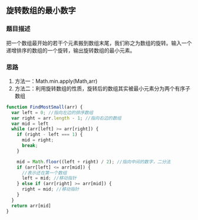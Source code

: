 ## 旋转数组的最小数字

### 题目描述

把一个数组最开始的若干个元素搬到数组末尾，我们称之为数组的旋转。输入一个递增排序的数组的一个旋转，输出旋转数组的最小元素。

### 思路

1. 方法一：Math.min.apply(Math,arr)
2. 方法二：利用旋转数组的性质，旋转后的数组其实被最小元素分为两个有序子数组
```javascript
function FindMostSmall(arr) {
  var left = 0; //指向左边的排序数组
  var right = arr.length - 1; //指向右边的数组
  var mid = left
  while (arr[left] >= arr[right]) {
    if (right - left === 1) {
      mid = right;
      break;
    }

    mid = Math.floor((left + right) / 2); //指向中间的数字，二分法
    if (arr[left] <= arr[mid]) {
      //表示还在第一个数组
      left = mid; //移动指针
    } else if (arr[right] >= arr[mid]) {
      right = mid; //移动指针
    }
  }
  return arr[mid]
}
```
